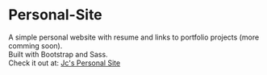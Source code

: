 # Personal-Site
A simple personal website with resume and links to portfolio projects (more comming soon).<br>
Built with Bootstrap and Sass. <br>
Check it out at: <a href="https://jayseecode.github.io/Personal-Site/" target="_blank"> Jc's Personal Site <a/>
